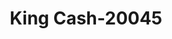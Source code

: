 ---
f_zip-code: 23452
f_state-code: VA
title: King Cash-20045
f_phone: 757-416-9392
f_city-only: Virginia Beach
f_address: 496 Woodlake Rd Virginia Beach
f_location-unique-id: '20045'
slug: king-cash-20045
updated-on: '2024-05-30T13:46:58.046Z'
created-on: '2024-05-30T13:36:59.803Z'
published-on: '2024-05-30T13:54:32.469Z'
f_city-state: cms/city/virginia-beach-va.md
f_company: cms/company/king-cash.md
f_state: cms/state/virginia.md
layout: '[payday-loan].html'
tags: payday-loan
---